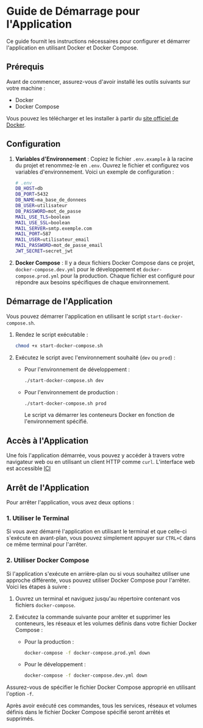 # Guide de Démarrage pour l'Application

Ce guide fournit les instructions nécessaires pour configurer et démarrer l'application en utilisant Docker et Docker Compose.

## Prérequis

Avant de commencer, assurez-vous d'avoir installé les outils suivants sur votre machine :

- Docker
- Docker Compose

Vous pouvez les télécharger et les installer à partir du [site officiel de Docker](https://www.docker.com/get-started).

## Configuration

1. **Variables d'Environnement** : Copiez le fichier `.env.example` à la racine du projet et renommez-le en `.env`. Ouvrez le fichier et configurez vos variables d'environnement. Voici un exemple de configuration :

    ```bash
    # .env
    DB_HOST=db
    DB_PORT=5432
    DB_NAME=ma_base_de_donnees
    DB_USER=utilisateur
    DB_PASSWORD=mot_de_passe
    MAIL_USE_TLS=boolean
    MAIL_USE_SSL=boolean
    MAIL_SERVER=smtp.exemple.com
    MAIL_PORT=587
    MAIL_USER=utilisateur_email
    MAIL_PASSWORD=mot_de_passe_email
    JWT_SECRET=secret_jwt
    ```

2. **Docker Compose** : Il y a deux fichiers Docker Compose dans ce projet, `docker-compose.dev.yml` pour le développement et `docker-compose.prod.yml` pour la production. Chaque fichier est configuré pour répondre aux besoins spécifiques de chaque environnement.

## Démarrage de l'Application

Vous pouvez démarrer l'application en utilisant le script `start-docker-compose.sh`.

1. Rendez le script exécutable :

    ```bash
    chmod +x start-docker-compose.sh
    ```

2. Exécutez le script avec l'environnement souhaité (`dev` ou `prod`) :

   - Pour l'environnement de développement :
       ```bash
       ./start-docker-compose.sh dev
       ```
   - Pour l'environnement de production :
       ```bash
       ./start-docker-compose.sh prod
       ```
     Le script va démarrer les conteneurs Docker en fonction de l'environnement spécifié.

## Accès à l'Application

Une fois l'application démarrée, vous pouvez y accéder à travers votre navigateur web ou en utilisant un client HTTP comme `curl`.
L'interface web est accessible [ICI](http://localhost:8080)

## Arrêt de l'Application

Pour arrêter l'application, vous avez deux options :

### 1. Utiliser le Terminal

Si vous avez démarré l'application en utilisant le terminal et que celle-ci s'exécute en avant-plan, vous pouvez simplement appuyer sur `CTRL+C` dans ce même terminal pour l'arrêter.

### 2. Utiliser Docker Compose

Si l'application s'exécute en arrière-plan ou si vous souhaitez utiliser une approche différente, vous pouvez utiliser Docker Compose pour l'arrêter. Voici les étapes à suivre :

1. Ouvrez un terminal et naviguez jusqu'au répertoire contenant vos fichiers `docker-compose`.

2. Exécutez la commande suivante pour arrêter et supprimer les conteneurs, les réseaux et les volumes définis dans votre fichier Docker Compose :

    - Pour la production :
      ```bash
      docker-compose -f docker-compose.prod.yml down
      ```

    - Pour le développement :
      ```bash
      docker-compose -f docker-compose.dev.yml down
      ```

Assurez-vous de spécifier le fichier Docker Compose approprié en utilisant l'option `-f`.

Après avoir exécuté ces commandes, tous les services, réseaux et volumes définis dans le fichier Docker Compose spécifié seront arrêtés et supprimés.
